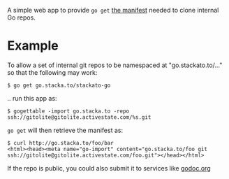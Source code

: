 A simple web app to provide `go get` [the manifest](http://golang.org/cmd/go/#Remote_import_path_syntax) needed to clone internal Go repos.

# Example

To allow a set of internal git repos to be namespaced at "go.stackato.to/..." so that the following may work:

    $ go get go.stacka.to/stackato-go

.. run this app as:

    $ gogettable -import go.stacka.to -repo ssh://gitolite@gitolite.activestate.com/%s.git

`go get` will then retrieve the manifest as:

    $ curl http://go.stacka.to/foo/bar
    <html><head><meta name="go-import" content="go.stacka.to/foo git ssh://gitolite@gitolite.activestate.com/foo.git"></head></html>

If the repo is public, you could also submit it to services like [godoc.org](http://godoc.org/)